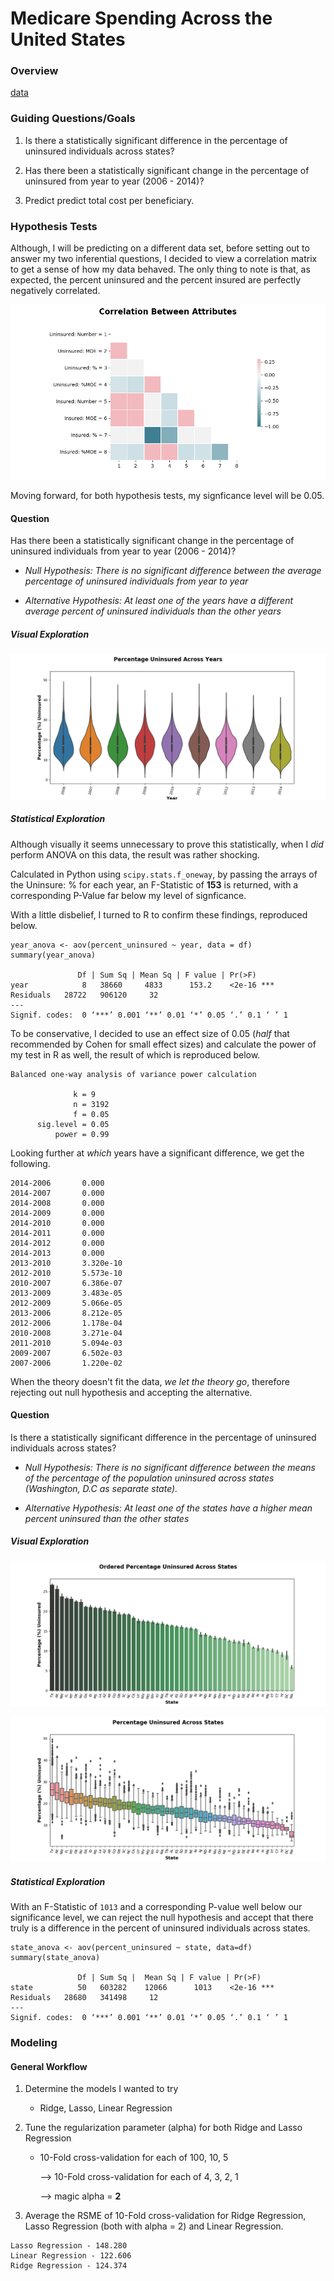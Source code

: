 # Medicare Spending Across the United States

### Overview

[data](https://github.com/brendan-drew/County-Medicare-Spending/tree/master/data)

### Guiding Questions/Goals

1. Is there a statistically significant difference in the percentage of uninsured individuals across states?

2. Has there been a statistically significant change in the percentage of uninsured from year to year (2006 - 2014)?

3. Predict predict total cost per beneficiary.


### Hypothesis Tests

Although, I will be predicting on a different data set, before setting out to answer my two inferential questions, I decided to view a correlation matrix to get a sense of how my data behaved. The only thing to note is that, as expected, the percent uninsured and the percent insured are perfectly negatively correlated.

![](figures/heatmap.png)

Moving forward, for both hypothesis tests, my signficance level will be 0.05.

#### Question

Has there been a statistically significant change in the percentage of uninsured individuals from year to year (2006 - 2014)?

* *Null Hypothesis: There is no significant difference between the average percentage of uninsured individuals from year to year*

* *Alternative Hypothesis: At least one of the years have a different average percent of uninsured individuals than the other years*

##### Visual Exploration

![](figures/year_vs_uninsured.png)

##### Statistical Exploration

Although visually it seems unnecessary to prove this statistically, when I *did* perform ANOVA on this data, the result was rather shocking.

Calculated in Python using `scipy.stats.f_oneway`, by passing the arrays of the Uninsure: % for each year, an F-Statistic of **153** is returned, with a corresponding P-Value far below my level of signficance.

With a little disbelief, I turned to R to confirm these findings, reproduced below.

```
year_anova <- aov(percent_uninsured ~ year, data = df)
summary(year_anova)

               Df | Sum Sq | Mean Sq | F value | Pr(>F)    
year            8   38660     4833      153.2    <2e-16 ***
Residuals   28722   906120     32                   
---
Signif. codes:  0 ‘***’ 0.001 ‘**’ 0.01 ‘*’ 0.05 ‘.’ 0.1 ‘ ’ 1
```

To be conservative, I decided to use an effect size of 0.05 (*half* that recommended by Cohen for small effect sizes) and calculate the power of my test in R as well, the result of which is reproduced below.

```
Balanced one-way analysis of variance power calculation

              k = 9
              n = 3192
              f = 0.05
      sig.level = 0.05
          power = 0.99
```

Looking further at *which* years have a significant difference, we get the following.

```
2014-2006       0.000  
2014-2007       0.000  
2014-2008       0.000  
2014-2009       0.000  
2014-2010       0.000  
2014-2011       0.000  
2014-2012       0.000  
2014-2013       0.000  
2013-2010       3.320e-10  
2012-2010       5.573e-10  
2010-2007       6.386e-07  
2013-2009       3.483e-05  
2012-2009       5.066e-05  
2013-2006       8.212e-05  
2012-2006       1.178e-04  
2010-2008       3.271e-04  
2011-2010       5.094e-03  
2009-2007       6.502e-03  
2007-2006       1.220e-02
```

When the theory doesn't fit the data, *we let the theory go*, therefore rejecting out null hypothesis and accepting the alternative.

#### Question

Is there a statistically significant difference in the percentage of uninsured individuals across states?

* *Null Hypothesis: There is no significant difference between the means of the percentage of the population uninsured across states (Washington, D.C as separate state).*

* *Alternative Hypothesis: At least one of the states have a higher mean percent uninsured than the other states*

##### Visual Exploration

![](figures/state_vs_uninsured_bar.png)

![](figures/state_vs_uninsured.png)

##### Statistical Exploration

With an F-Statistic of `1013` and a corresponding P-value well below our significance level, we can reject the null hypothesis and accept that there truly is a difference in the percent of uninsured individuals across states.

```
state_anova <- aov(percent_uninsured ~ state, data=df)
summary(state_anova)

               Df | Sum Sq |  Mean Sq | F value | Pr(>F)    
state          50   603282    12066      1013    <2e-16 ***
Residuals   28680   341498     12                   
---
Signif. codes:  0 ‘***’ 0.001 ‘**’ 0.01 ‘*’ 0.05 ‘.’ 0.1 ‘ ’ 1
```

### Modeling

#### General Workflow

1. Determine the models I wanted to try

    * Ridge, Lasso, Linear Regression

2. Tune the regularization parameter (alpha) for both Ridge and Lasso Regression

    * 10-Fold cross-validation for each of 100, 10, 5

        --> 10-Fold cross-validation for each of 4, 3, 2, 1

        --> magic alpha = **2**

3. Average the RSME of 10-Fold cross-validation for Ridge Regression, Lasso Regression (both with alpha = 2) and Linear Regression.

```
Lasso Regression - 148.280
Linear Regression - 122.606
Ridge Regression - 124.374
```
